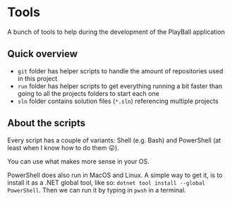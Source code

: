 # Tools

A bunch of tools to help during the development of the PlayBall application

## Quick overview

- `git` folder has helper scripts to handle the amount of repositories used in this project
- `run` folder has helper scripts to get everything running a bit faster than going to all the projects folders to start each one
- `sln` folder contains solution files (`*.sln`) referencing multiple projects

## About the scripts

Every script has a couple of variants: Shell (e.g. Bash) and PowerShell (at least when I know how to do them 😛).

You can use what makes more sense in your OS.

PowerShell does also run in MacOS and Linux. A simple way to get it, is to install it as a .NET global tool, like so: `dotnet tool install --global PowerShell`.
Then we can run it by typing in `pwsh` in a terminal.
